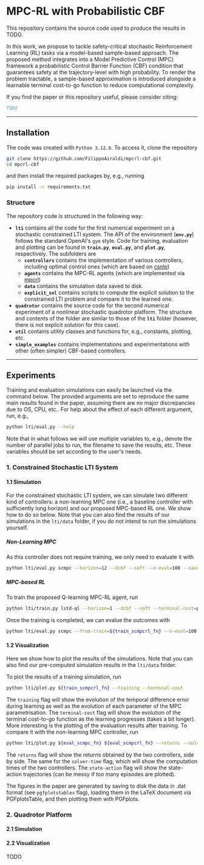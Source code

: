 # MPC-RL with Probabilistic CBF

This repository contains the source code used to produce the results in TODO.

In this work, we propose to tackle safety-critical stochastic Reinforcement Learning
(RL) tasks via a model-based sample-based approach. The proposed method integrates into
a Model Predictive Control (MPC) framework a probabilistic Control Barrier Function
(CBF) condition that guarantees safety at the trajectory-level with high probability. To
render the problem tractable, a sample-based approximation is introduced alongside a
learnable terminal cost-to-go function to reduce computational complexity.

If you find the paper or this repository useful, please consider citing:

```bibtex
TODO
```

---

## Installation

The code was created with `Python 3.12.6`. To access it, clone the repository

```bash
git clone https://github.com/FilippoAiraldi/mpcrl-cbf.git
cd mpcrl-cbf
```

and then install the required packages by, e.g., running

```bash
pip install -r requirements.txt
```

### Structure

The repository code is structured in the following way:

- **`lti`** contains all the code for the first numerical experiment on a stochastic
constrained LTI system. The API of the environment (**`env.py`**) follows the standard
OpenAI's `gym` style. Code for training, evaluation and plotting can be found in
**`train.py`**, **`eval.py`**, and **`plot.py`**, respectively. The subfolders are
  - **`controllers`** contains the implementation of various controllers, including
  optimal control ones (which are based on
  [csnlp](https://github.com/FilippoAiraldi/casadi-nlp))
  - **`agents`** contains the MPC-RL agents (which are implemented via
  [mpcrl](https://github.com/FilippoAiraldi/mpc-reinforcement-learning))
  - **`data`** contains the simulation data saved to disk.
  - **`explicit_sol`** contains scripts to compute the explicit solution to the
  constrained LTI problem and compare it to the learned one.
- **`quadrotor`** contains the source code for the second numerical experiment of a
nonlinear stochastic quadrotor platform. The structure and contents of the folder are
similar to those of the **`lti`** folder (however, there is not explicit solution for
this case).
- **`util`** contains utility classes and functions for, e.g., constants, plotting, etc.
- **`simple_examples`** contains implementations and experimentations with other (often
simpler) CBF-based controllers.

---

## Experiments

Training and evaluation simulations can easily be launched via the command below. The
provided arguments are set to reproduce the same main results found in the paper,
assuming there are no major discrepancies due to OS, CPU, etc.. For help about the
effect of each different argument, run, e.g.,

```bash
python lti/eval.py --help
```

Note that in what follows we will use multiple variables to, e.g., denote the number of
parallel jobs to run, the filename to save the results, etc. These variables should be
set according to the user's needs.

### 1. Constrained Stochastic LTI System

#### 1.1 Simulation

For the constrained stochastic LTI system, we can simulate two different kind of
controllers: a non-learning MPC one (i.e., a baseline controller with sufficiently long
horizon) and our proposed MPC-based RL one. We show how to do so below. Note that you
can also find the results of our simulations in the `lti/data` folder, if you do not
intend to run the simulations yourself.

##### Non-Learning MPC

As this controller does not require training, we only need to evaluate it with

```bash
python lti/eval.py scmpc --horizon=12 --dcbf --soft --n-eval=100 --save=${eval_scmpc_fn} --n-jobs=${number_of_parallel_jobs}
```

##### MPC-based RL

To train the proposed Q-learning MPC-RL agent, run

```bash
python lti/train.py lstd-ql --horizon=1 --dcbf --soft --terminal-cost=pwqnn --save=${train_scmpcrl_fn} --n-jobs=${number_of_parallel_jobs}
```

Once the training is completed, we can evalue the outcomes with

```bash
python lti/eval.py scmpc --from-train=${train_scmpcrl_fn} --n-eval=100 --save=${eval_scmpcrl_fn} --n-jobs=${number_of_parallel_jobs}
```

#### 1.2 Visualization

Here we show how to plot the results of the simulations. Note that you can also find our
pre-computed simulation results in the `lti/data` folder.

To plot the results of a training simulation, run

```bash
python lti/plot.py ${train_scmpcrl_fn} --training --terminal-cost
```

The `training` flag will show the evolution of the temporal difference error during
learning as well as the evolution of each parameter of the MPC parametrisation. The
`terminal-cost` flag will show the evolution of the terminal cost-to-go function as the
learning progresses (takes a bit longer). More interesting is the plotting of the
evaluation results after training. To compare it with the non-learning MPC controller,
run

```bash
python lti/plot.py ${eval_scmpc_fn} ${eval_scmpcrl_fn} --returns --solver-time --state-action
```

The `returns` flag will show the returns obtained by the two controllers, side by side.
The same for the `solver-time` flag, which will show the computation times of the two
controllers. The `state-action` flag will show the state-action trajectories (can be
messy if too many episodes are plotted).

The figures in the paper are generated by saving to disk the data in .dat format (see
`pgfplotstables` flag), loading them in the LaTeX document via PGFplotsTable, and then
plotting them with PGFplots.

### 2. Quadrotor Platform

#### 2.1 Simulation

#### 2.2 Visualization

TODO
